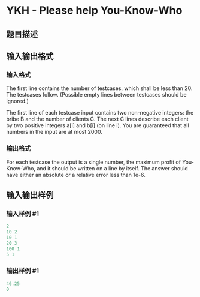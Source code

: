 # YKH - Please help You-Know-Who

## 题目描述

## 输入输出格式

### 输入格式

The first line contains the number of testcases, which shall be less than 20. The testcases follow. (Possible empty lines between testcases should be ignored.)

The first line of each testcase input contains two non-negative integers: the bribe B and the number of clients C. The next C lines describe each client by two positive integers a\[i\] and b\[i\] (on line i). You are guaranteed that all numbers in the input are at most 2000.

### 输出格式

For each testcase the output is a single number, the maximum profit of You-Know-Who, and it should be written on a line by itself. The answer should have either an absolute or a relative error less than 1e-6.

## 输入输出样例

### 输入样例 #1

```cpp
2
10 2
10 1
20 3
100 1
5 1
```


### 输出样例 #1

```cpp
46.25
0
```


